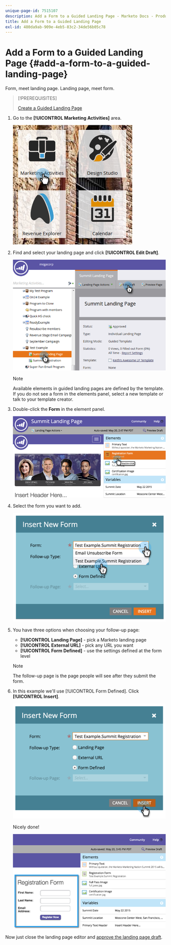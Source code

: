 ```yaml
---
unique-page-id: 7515107
description: Add a Form to a Guided Landing Page - Marketo Docs - Product Documentation
title: Add a Form to a Guided Landing Page
exl-id: 480da9ab-909e-4eb5-83c2-34de56b05c78
---
```

# Add a Form to a Guided Landing Page {#add-a-form-to-a-guided-landing-page}

Form, meet landing page. Landing page, meet form.

>[!PREREQUISITES]
>
>[Create a Guided Landing Page](/help/marketo/product-docs/demand-generation/landing-pages/guided-landing-pages/create-a-guided-landing-page.md)

1. Go to the **[!UICONTROL Marketing Activities]** area.

   ![](assets/one.png)

1. Find and select your landing page and click **[!UICONTROL Edit Draft]**.

   ![](assets/two.png)

   >[!NOTE]
   >
   >Available elements in guided landing pages are defined by the template. If you do not see a form in the elements panel, select a new template or talk to your template creator.

1. Double-click the **Form** in the element panel.

   ![](assets/image2015-5-20-15-3a37-3a55.png)

1. Select the form you want to add.

   ![](assets/image2015-5-20-15-3a44-3a35.png)

1. You have three options when choosing your follow-up page:

    * **[!UICONTROL Landing Page]** - pick a Marketo landing page
    * **[!UICONTROL External URL]** - pick any URL you want
    * **[!UICONTROL Form Defined]** - use the settings defined at the form level

   >[!NOTE]
   >
   >The follow-up page is the page people will see after they submit the form.

1. In this example we'll use [!UICONTROL Form Defined]. Click **[!UICONTROL Insert]**.

   ![](assets/image2015-5-20-15-3a46-3a55.png)

   Nicely done!

   ![](assets/image2015-5-20-15-3a45-3a45.png)

Now just close the landing page editor and [approve the landing page draft](/help/marketo/product-docs/demand-generation/landing-pages/understanding-landing-pages/approve-unapprove-or-delete-a-landing-page.md).
